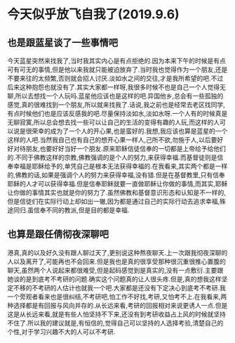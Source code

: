 # 今天似乎放飞自我了(2019.9.6)

## 也是跟蓝星谈了一些事情吧

今天蓝星突然来找我了,当时我其实内心是有点拒绝的.因为本来下午的时候是有点可有可无的事情,但是他以来我就只能被迫放弃了.当时我也觉得作为一个朋友,还是不要来往的太频繁,否则就会招人讨厌.淡如水之间的交往,才是我所希望的吧.不过后来这种抱怨也就没有了.其实大家都一样呀,我很多时候不也是自己一个人觉得无聊,所以去想找一个人玩吗.蓝星他应该也是这样的吧.异国他乡,总会有一些孤独的感觉,真的很难找到一个朋友,所以就来找我了.话说,我之前也是经常去老区找同学,有点时候他们也是应该反感我的吧.尽量保持淡如水,淡如水呀.一个人有的时候真是无聊寂寞,所以总会想去找一些可以让自己的生活的变得有趣的人玩,而这样的人可以说是很荣幸的成为了一个人的开心果,也是蛮好的.我想,我应该也算是蓝星的一个这样的人吧.当然我自己也有自己的想开心果一样人,己所不欲,勿施于人,以后要好好对待朋友,也要好好当好一个朋友.原来耶稣信徒信奉的一切都是上帝给予给他们的.不同于佛教这样的宗教,佛教强调的是个人的努力,来获得幸福.而基督徒则是信奉幸福是耶稣给予的,单凭自己是根本无法获得幸福的.在我看来,其实两个都是一样的,佛教的话,如果是强调个人的努力来获得幸福,没有错.但是在基督教里,只有信奉耶稣的人才可以获得幸福.但是信奉耶稣就要一直做耶稣让你做的事情,而其实,耶稣让你做的事情其实也就是你的努力了.虽然佛教和基督意识形态和认知是不一样的,但是信徒们在实际行动上却如出一辙,因为都是通过自己的实际行动去追求幸福,殊途同归.虽信奉不同的教派,但是目的都是幸福.

## 也算是跟任倩彻夜深聊吧

港真,真的以及好久没有跟人聊过天了,更别说这种熬夜聊天.上一次跟我彻夜深聊的人以及离开了,可能再也不会回来.但是我也是真的很享受那种很沉重很推心置腹的聊天,虽然两个人说起来都很难受,但是起码感觉到是真实的,没有一点敷衍.主要跟她谈的是到底考不考研的问题.确实这个问题真的让人很头疼.但是,真的想我这样坚定不移的不考研的人估计也就我一个吧.大家都是还没有下定决心到底考不考研.我一个旁观者看来也是很纠结,不考研吧,怕工作不好找,考研,又怕考不上.在我看来,两种选择都是有回报与风向并存的.从长远来看,考研的回报相对来说更诱人一点.但是这是从长远来看,就是有些人怕坚持不下来,还没有到考研收益占上风的时候就坚持不住了.所以我的建议就是,有恒信的,觉得自己可以坚持的人选择考验,清楚自己的个性,对于学习兴趣不大的人可以不考研.
